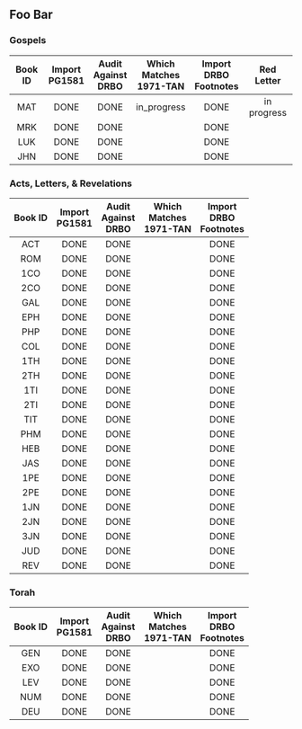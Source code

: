 

## Foo Bar

### Gospels

| Book ID | Import<br>PG1581 | Audit <br>Against<br>DRBO | Which<br>Matches<br>1971-TAN | Import<br>DRBO<br>Footnotes | Red<br>Letter |
| :---:   | :---:  | :---: | :---:     | :---:      | :---: |
|  MAT    | DONE   | DONE  | in_progress | DONE | in progress |
|  MRK    | DONE   | DONE  |     | DONE | |          |
|  LUK    | DONE   | DONE  |     | DONE | |          |
|  JHN    | DONE   | DONE  |     | DONE | |          |

### Acts, Letters, & Revelations

| Book ID | Import<br>PG1581 | Audit <br>Against<br>DRBO | Which<br>Matches<br>1971-TAN | Import<br>DRBO<br>Footnotes |
| :---:   | :---:  | :---: | :---: | :---: |
| ACT | DONE | DONE |      | DONE |
| ROM | DONE | DONE |      | DONE |
| 1CO | DONE | DONE |      | DONE |
| 2CO | DONE | DONE |      | DONE |
| GAL | DONE | DONE |      | DONE |
| EPH | DONE | DONE |      | DONE |
| PHP | DONE | DONE |      | DONE |
| COL | DONE | DONE |      | DONE |
| 1TH | DONE | DONE |      | DONE |
| 2TH | DONE | DONE |      | DONE |
| 1TI | DONE | DONE |      | DONE |
| 2TI | DONE | DONE |      | DONE |
| TIT | DONE | DONE |      | DONE |
| PHM | DONE | DONE |      | DONE |
| HEB | DONE | DONE |      | DONE |
| JAS | DONE | DONE |      | DONE |
| 1PE | DONE | DONE |      | DONE |
| 2PE | DONE | DONE |      | DONE |
| 1JN | DONE | DONE |      | DONE |
| 2JN | DONE | DONE |      | DONE |
| 3JN | DONE | DONE |      | DONE |
| JUD | DONE | DONE |      | DONE |
| REV | DONE | DONE |      | DONE |

### Torah

| Book ID | Import<br>PG1581 | Audit <br>Against<br>DRBO | Which<br>Matches<br>1971-TAN | Import<br>DRBO<br>Footnotes |
| :---:   | :---:  | :---: | :---: | :---: |
| GEN     | DONE   | DONE  |       | DONE  |
| EXO     | DONE   | DONE  |       | DONE  |
| LEV     | DONE   | DONE  |       | DONE  |
| NUM     | DONE   | DONE  |       | DONE  |
| DEU     | DONE   | DONE  |       | DONE  |




 
